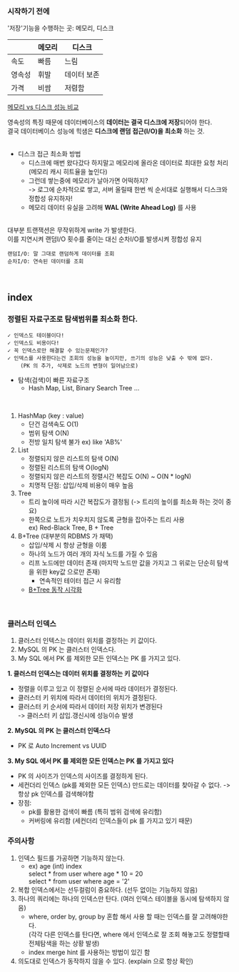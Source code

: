### 시작하기 전에 

'저장'기능을 수행하는 곳: 메모리, 디스크

|     |메모리| 디스크    |
|-----|---|--------|
|속도| 빠름 | 느림     |
|영속성| 휘발 | 데이터 보존 |
|가격| 비쌈 | 저렴함    |

[메모리 vs 디스크 성능 비교](https://colin-scott.github.io/personal_website/research/interactive_latency.html)

영속성의 특징 때문에 데이터베이스의 **데이터는 결국 디스크에 저장**되어야 한다.<br>
결국 데이터베이스 성능에 힉샘은 **디스크에 랜덤 접근(I/O)을 최소화** 하는 것.<br>
<br>

- 디스크 접근 최소화 방법
  - 디스크에 매번 왔다갔다 하지말고 메모리에 올라온 데이터로 최대한 요청 처리 (메모리 캐시 히트율을 높인다)
  - 그런데 쌓는중에 메모리가 날아가면 어떡하지? <br>
    -> 로그에 순차적으로 쌓고, 서버 올릴때 한번 씩 순서대로 실행해서 디스크와 정합성 유지하자!
  - 메모리 데이터 유실을 고려해 **WAL (Write Ahead Log)** 를 사용
  <br>

대부분 트랜잭션은 무작위하게 write 가 발생한다.<br>
이를 지연시켜 랜덤I/O 횟수를 줄이는 대신 순차I/O를 발생시켜 정합성 유지

    랜덤I/O: 말 그대로 랜덤하게 데이터를 조회
    순차I/O: 연속된 데이터를 조회

<br>

## index
### 정렬된 자료구조로 탐색범위를 최소화 한다.

    ✓ 인덱스도 테이블이다!
    ✓ 인덱스도 비용이다!
    ✓ 꼭 인덱스로만 해결할 수 있는문제인가?
    ✓ 인덱스를 사용한다는건 조회의 성능을 높이지만, 쓰기의 성능은 낮출 수 밖에 없다. 
        (PK 의 추가, 삭제로 노드의 변형이 일어남으로)

- 탐색(검색)이 빠른 자료구조
  - Hash Map, List, Binary Search Tree ...
<br>

1. HashMap (key : value)
   - 단건 검색속도 O(1)
   - 범위 탐색 O(N)
   - 전방 일치 탐색 불가 ex) like 'AB%'
2. List
   - 정렬되지 않은 리스트의 탐색 O(N)
   - 정렬된 리스트의 탐색 O(logN)
   - 정렬되지 않은 리스트의 정렬시간 복잡도 O(N) ~ O(N * logN)
   - 치명적 단점: 삽입/삭제 비용이 매우 높음
3. Tree
   - 트리 높이에 따라 시간 복잡도가 결정됨 (-> 트리의 높이를 최소화 하는 것이 중요)
   - 한쪽으로 노트가 치우치지 않도록 균형을 잡아주는 트리 사용 <br>
     ex) Red-Black Tree, B + Tree
4. B+Tree (대부분의 RDBMS 가 채택)
   - 삽입/삭제 시 항상 균형을 이룸
   - 하나의 노드가 여러 개의 자식 노드를 가질 수 있음
   - 리프 노드에만 데이터 존재 (마지막 노드만 값을 가지고 그 위로는 단순히 탐색을 위한 key값 으로만 존재)
     - 연속적인 테이터 접근 시 유리함 <br>
   - [B+Tree 동작 시각화](https://www.cs.usfca.edu/~galles/visualization/BPlusTree.html)

<br>

### 클러스터 인덱스
1. 클러스터 인텍스는 데이터 위치를 결정하는 키 값이다.
2. MySQL 의 PK 는 클러스터 인덱스다.
3. My SQL 에서 PK 를 제외한 모든 인덱스는 PK 를 가지고 있다.

**1. 클러스터 인덱스는 데이터 위치를 결정하는 키 값이다** <br>
- 정렬을 이루고 있고 이 정렬된 순서에 따라 데이터가 결정된다.
- 클러스터 키 위치에 따라서 데이터의 위치가 결정된다.
- 클러스터 키 순서에 따라서 데이터 저장 위치가 변경된다 <br>
  -> 클러스터 키 삽입.갱신시에 성능이슈 발생

**2. MySQL 의 PK 는 클러스터 인덱스다** <br>
- PK 로 Auto Increment vs UUID

**3. My SQL 에서 PK 를 제외한 모든 인덱스는 PK 를 가지고 있다**
- PK 의 사이즈가 인덱스의 사이즈를 결정하게 된다.
- 세컨더리 인덱스 (pk를 제외한 모든 인덱스) 만드로는 데이터를 찾아갈 수 없다. -> 항상 pk 인덱스를 검색해야함
- 장점: 
  - pk를 활용한 검색이 빠름 (특히 범위 검색에 유리함)
  - 커버링에 유리함 (세컨더리 인덱스들이 pk 를 가지고 있기 때문)

### 주의사항
1. 인덱스 필드를 가공하면 기능하지 않는다.
   - ex) age (int) index <br>
   select * from user where age * 10 = 20 <br>
   select * from user where age = '2' 
2. 복합 인덱스에서는 선두컬럼이 중요하다. (선두 없이는 기능하지 않음)
3. 하나의 쿼리에는 하나의 인덱스만 탄다. (여러 인덱스 테이블을 동시에 탐색하지 않음) 
   - where, order by, group by 혼합 해서 사용 할 때는 인덱스를 잘 고려해야한다.<br>
     (각각 다른 인덱스를 탄다면, where 에서 인덱스로 잘 조회 해놓고도 정렬할때 전체탐색을 하는 상황 발생)
   - index merge hint 를 사용하는 방법이 있긴 함
4. 의도대로 인덱스가 동작하지 않을 수 있다. (explain 으로 항상 확인)
